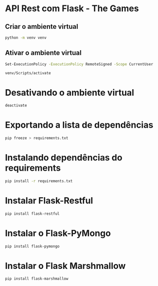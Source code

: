 # API Rest com Flask - The Games

## Criar o ambiente virtual

```bash
python -m venv venv
```

## Ativar o ambiente virtual

```bash
Set-ExecutionPolicy -ExecutionPolicy RemoteSigned -Scope CurrentUser
```

```bash
venv/Scripts/activate
```

# Desativando o ambiente virtual

```bash
deactivate
```

# Exportando a lista de dependências

```bash
pip freeze > requirements.txt
```

# Instalando dependências do requirements

```bash
pip install -r requirements.txt
```

# Instalar Flask-Restful
```bash
pip install flask-restful
```

# Instalar o Flask-PyMongo
```bash
pip install flask-pymongo
```

# Instalar o Flask Marshmallow
```bash
pip install flask-marshmallow
```